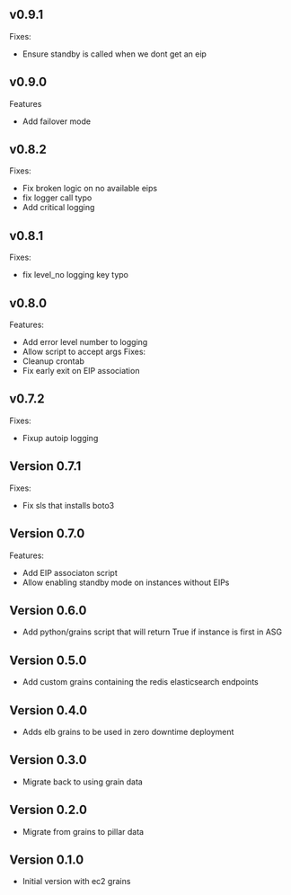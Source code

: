 ## v0.9.1

Fixes:
* Ensure standby is called when we dont get an eip

## v0.9.0

Features
* Add failover mode

## v0.8.2

Fixes:
* Fix broken logic on no available eips
* fix logger call typo
* Add critical logging

## v0.8.1

Fixes:
* fix level_no logging key typo

## v0.8.0

Features:
* Add error level number to logging
* Allow script to accept args
Fixes:
* Cleanup crontab
* Fix early exit on EIP association

## v0.7.2

Fixes:
* Fixup autoip logging

## Version 0.7.1

Fixes:
* Fix sls that installs boto3

## Version 0.7.0

Features:
* Add EIP associaton script
* Allow enabling standby mode on instances without EIPs

## Version 0.6.0

* Add python/grains script that will return True if instance is first in ASG

## Version 0.5.0

* Add custom grains containing the redis elasticsearch endpoints

## Version 0.4.0

* Adds elb grains to be used in zero downtime deployment

## Version 0.3.0

* Migrate back to using grain data

## Version 0.2.0

* Migrate from grains to pillar data 

## Version 0.1.0

* Initial version with ec2 grains
